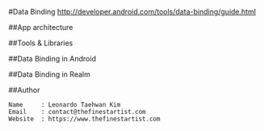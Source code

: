 #Data Binding
http://developer.android.com/tools/data-binding/guide.html

##App architecture

##Tools & Libraries

##Data Binding in Android

##Data Binding in Realm

##Author
```
Name     : Leonardo Taehwan Kim
Email    : contact@thefinestartist.com
Website  : https://www.thefinestartist.com
```
